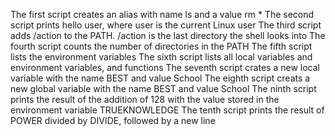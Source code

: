 The first script creates an alias with name ls and a value rm *
The second script prints hello user, where user is the current Linux user
The third script adds /action to the PATH. /action is the last directory the shell looks into
The fourth script counts the number of directories in the PATH
The fifth script lists the environment variables
The sixth script lists all local variables and environment variables, and functions
The seventh script crates a new local variable with the name BEST and value School
The eighth script creats a new global variable with the name BEST and value School
The ninth script prints the result of the addition of 128 with the value stored in the environment variable TRUEKNOWLEDGE
The tenth script prints the result of POWER divided by DIVIDE, followed by a new line
